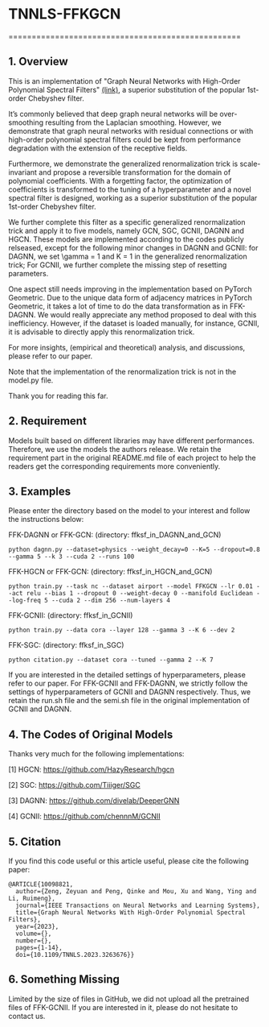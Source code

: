 # TNNLS-FFKGCN
==================================================

## 1. Overview

This is an implementation of "Graph Neural Networks with High-Order Polynomial Spectral Filters" [(link)](https://ieeexplore.ieee.org/document/10098821), a superior substitution of the popular 1st-order Chebyshev filter.

It’s commonly believed that deep graph neural networks will be over-smoothing resulting from the Laplacian smoothing. However, we demonstrate that graph neural networks with residual connections or with high-order polynomial spectral filters could be kept from performance degradation with the extension of the receptive fields.

Furthermore, we demonstrate the generalized renormalization trick is scale-invariant and propose a reversible transformation for the domain of polynomial coefficients. With a forgetting factor, the optimization of coefficients is transformed to the tuning of a hyperparameter and a novel spectral filter is designed, working as a superior substitution of the popular 1st-order Chebyshev filter.

We further complete this filter as a specific generalized renormalization trick and apply it to five models, namely GCN, SGC, GCNII, DAGNN and HGCN. These models are implemented according to the codes publicly relseased, except for the following minor changes in DAGNN and GCNII: for DAGNN, we set \gamma = 1 and K = 1 in the generalized renormalization trick; For GCNII, we further complete the missing step of resetting parameters.

One aspect still needs improving in the implementation based on PyTorch Geometric. Due to the unique data form of adjacency matrices in PyTorch Geometric, it takes a lot of time to do the data transformation as in FFK-DAGNN. We would really appreciate any method proposed to deal with this inefficiency. However, if the dataset is loaded manually, for instance, GCNII, it is advisable to directly apply this renormalization trick.

For more insights, (empirical and theoretical) analysis, and discussions, please refer to our paper.

Note that the implementation of the renormalization trick is not in the model.py file.

Thank you for reading this far.

## 2. Requirement

Models built based on different libraries may have different performances. Therefore, we use the models the authors release. We retain the requirement part in the original README.md file of each project to help the readers get the corresponding requirements more conveniently.

## 3. Examples

Please enter the directory based on the model to your interest and follow the instructions below:

FFK-DAGNN or FFK-GCN:   (directory: ffksf_in_DAGNN_and_GCN)

```python dagnn.py --dataset=physics --weight_decay=0 --K=5 --dropout=0.8  --gamma 5 --k 3 --cuda 2 --runs 100```

FFK-HGCN or FFK-GCN:    (directory: ffksf_in_HGCN_and_GCN)

```python train.py --task nc --dataset airport --model FFKGCN --lr 0.01 --act relu --bias 1 --dropout 0 --weight-decay 0 --manifold Euclidean --log-freq 5 --cuda 2 --dim 256 --num-layers 4```

FFK-GCNII:              (directory: ffksf_in_GCNII)

```python train.py --data cora --layer 128 --gamma 3 --K 6 --dev 2```

FFK-SGC:                (directory: ffksf_in_SGC)

```python citation.py --dataset cora --tuned --gamma 2 --K 7```

If you are interested in the detailed settings of hyperparameters, please refer to our paper. For FFK-GCNII and FFK-DAGNN, we strictly follow the settings of hyperparameters of GCNII and DAGNN respectively. Thus, we retain the run.sh file and the semi.sh file in the original implementation of GCNII and DAGNN.

## 4. The Codes of Original Models

Thanks very much for the following implementations:

[1] HGCN: https://github.com/HazyResearch/hgcn

[2] SGC: https://github.com/Tiiiger/SGC

[3] DAGNN: https://github.com/divelab/DeeperGNN

[4] GCNII: https://github.com/chennnM/GCNII

## 5. Citation

If you find this code useful or this article useful, please cite the following paper:
```
@ARTICLE{10098821,
  author={Zeng, Zeyuan and Peng, Qinke and Mou, Xu and Wang, Ying and Li, Ruimeng},
  journal={IEEE Transactions on Neural Networks and Learning Systems}, 
  title={Graph Neural Networks With High-Order Polynomial Spectral Filters}, 
  year={2023},
  volume={},
  number={},
  pages={1-14},
  doi={10.1109/TNNLS.2023.3263676}}
```
## 6. Something Missing

Limited by the size of files in GitHub, we did not upload all the pretrained files of FFK-GCNII. If you are interested in it, please do not hesitate to contact us.
